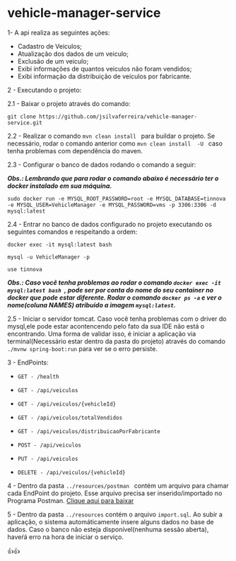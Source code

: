 # vehicle-manager-service

1- A api realiza as seguintes ações:
- Cadastro de Veiculos;
- Atualização dos dados de um veiculo;
- Exclusão de um veiculo;
- Exibi informações de quantos veiculos não foram vendidos;
- Exibi informação da distribuição de veículos por fabricante.

2 - Executando o projeto:

2.1 - Baixar o projeto através do comando:

```git clone https://github.com/jsilvaferreira/vehicle-manager-service.git```

2.2 - Realizar o comando  ```mvn clean install ``` para buildar o projeto. Se necessário, rodar o comando anterior como  ```mvn clean install  -U ``` caso tenha problemas com dependência do maven.

2.3 - Configurar o banco de dados rodando o comando a seguir:

***Obs.: Lembrando que para rodar o comando abaixo é necessário ter o docker instalado em sua máquina.***

 ```sudo docker run -e MYSQL_ROOT_PASSWORD=root -e MYSQL_DATABASE=tinnova -e MYSQL_USER=VehicleManager -e MYSQL_PASSWORD=vms -p 3306:3306 -d mysql:latest ```

2.4 - Entrar no banco de dados configurado no projeto executando os seguintes comandos e respeitando a ordem:
 
 ```
 docker exec -it mysql:latest bash
 
 mysql -u VehicleManager -p
 
 use tinnova
 ```
***Obs.: Caso você tenha problemas ao rodar o comando  ```docker exec -it mysql:latest bash ```, pode ser por conta do nome do seu container no docker que pode estar diferente. Rodar o comando ```docker ps -a``` e ver o nome(coluna NAMES) atribuido a imagem ```mysql:latest```.***

2.5 - Iniciar o servidor tomcat. Caso você tenha problemas com o driver do mysql,ele pode estar acontencendo pelo fato da sua IDE não está o encontrando. Uma forma de validar isso, é iniciar a aplicação via terminal(Necessário estar dentro da pasta do projeto) através do comando ```./mvnw spring-boot:run``` para ver se o erro persiste.

3 - EndPoints:

- ```GET - /health ```

- ```GET - /api/veiculos ```

- ```GET - /api/veiculos/{vehicleId} ```

- ```GET - /api/veiculos/totalVendidos ```

- ```GET - /api/veiculos/distribuicaoPorFabricante ```

- ```POST - /api/veiculos ```

- ```PUT - /api/veiculos ```

- ```DELETE - /api/veiculos/{vehicleId} ```

4 - Dentro da pasta  ```../resources/postman ``` contém um arquivo para chamar cada EndPoint do projeto. Esse arquivo precisa ser inserido/importado no Programa Postman. [Clique aqui para baixar](https://www.postman.com/downloads/)

5 - Dentro da pasta ```../resources``` contém o arquivo ```import.sql```. Ao subir a aplicação, o sistema automáticamente insere alguns dados no base de dados. Caso o banco não esteja disponível(nenhuma sessão aberta), haveŕá erro na hora de iniciar o serviço.

:+1::+1:

